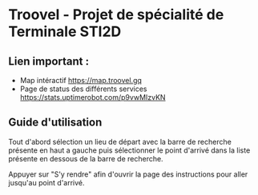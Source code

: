 # Troovel - Projet de spécialité de Terminale STI2D

## Lien important : 
- Map intéractif https://map.troovel.gq
- Page de status des différents services https://stats.uptimerobot.com/p9vwMIzvKN


## Guide d'utilisation

Tout d'abord sélection un lieu de départ avec la barre de recherche présente en haut a gauche puis sélectionner le point d'arrivé dans la liste présente en dessous de la barre de recherche.

Appuyer sur "S'y rendre" afin d'ouvrir la page des instructions pour aller jusqu'au point d'arrivé.

